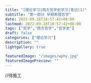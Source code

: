 ```yaml
---
title: "[理论学习]西方哲学史学习|笔记(1)"
subtitle: "第一部分 早期希腊哲学"
date: 2022-09-28T18:57:42+08:00
lastmod: 2022-09-28T18:57:42+08:00
tags: ["哲学","西方哲学","哲学史"]
draft: false
categories: ["理论学习"]
description: ""
lightgallery: true

featuredImage: "/images/wphy.jpg"
featuredImagePreview: ""
---
```


//待施工

